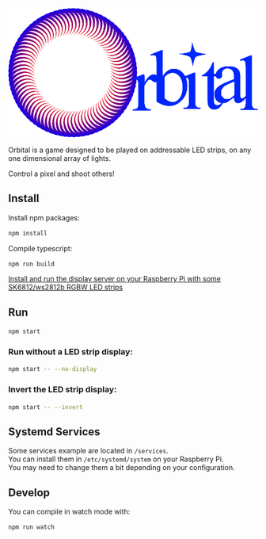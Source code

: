 ![Orbital](./static/logo.png)

Orbital is a game designed to be played on addressable LED strips, on any one dimensional array of lights.

Control a pixel and shoot others!

Install
-------

Install npm packages:

```sh
npm install
```

Compile typescript:

```sh
npm run build
```

[Install and run the display server on your Raspberry Pi with some SK6812/ws2812b RGBW LED strips](https://github.com/BinaryBrain/Rpi-SK6812-ws2812b-RGBW-http-server)

Run
---

```sh
npm start
```

### Run without a LED strip display:

```sh
npm start -- --no-display
```

### Invert the LED strip display:

```sh
npm start -- --invert
```

Systemd Services
----------------

Some services example are located in `/services`.  
You can install them in `/etc/systemd/system` on your Raspberry Pi.  
You may need to change them a bit depending on your configuration.

Develop
-------

You can compile in watch mode with:

```sh
npm run watch
```
